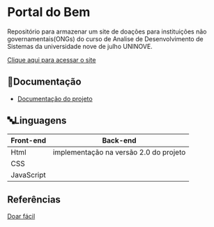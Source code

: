 
# Portal do Bem

Repositório para armazenar um site de doações para instituições não governamentais(ONGs) do curso de Analise de Desenvolvimento de Sistemas da universidade nove de julho UNINOVE. 

[Clique aqui para acessar o site](https://www.chess.com/play/online)

## 📙Documentação
- [Documentação do projeto](https://www.chess.com/play/online)

## 🔤Linguagens 
| Front-end | Back-end |
|-----------|----------|
|Html| implementação na versão 2.0 do projeto|
|CSS||
|JavaScript||



## Referências
[Doar fácil](https://www.doarfacil.com.br/)
